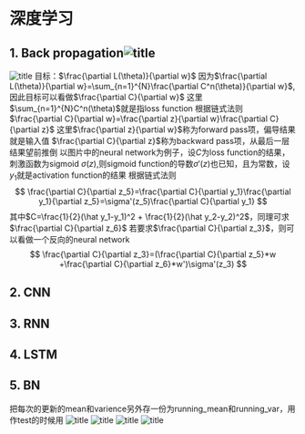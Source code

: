 # 深度学习
## 1. Back propagation![title](https://i.loli.net/2019/10/17/FNzbMtVS7x6QdYj.png)
![title](https://i.loli.net/2019/10/17/cMwIxP3Hh71lTCv.png)
目标：$\frac{\partial L(\theta)}{\partial w}$
因为$\frac{\partial L(\theta)}{\partial w}=\sum_{n=1}^{N}\frac{\partial C^n(\theta)}{\partial w}$, 因此目标可以看做$\frac{\partial C}{\partial w}$
这里$\sum_{n=1}^{N}C^n(\theta)$就是指loss function
根据链式法则
$\frac{\partial C}{\partial w}=\frac{\partial z}{\partial w}\frac{\partial C}{\partial z}$
这里$\frac{\partial z}{\partial w}$称为forward pass项，偏导结果就是输入值
$\frac{\partial C}{\partial z}$称为backward pass项，从最后一层结果望前推倒
以图片中的neural network为例子，设$C$为loss function的结果，刺激函数为sigmoid $\sigma(z)$,则sigmoid function的导数$\sigma'(z)$也已知，且为常数，设$y_1$就是activation function的结果
根据链式法则
$$
\frac{\partial C}{\partial z_5}=\frac{\partial C}{\partial y_1}\frac{\partial y_1}{\partial z_5}=\sigma'(z_5)\frac{\partial C}{\partial y_1}
$$
其中$C=\frac{1}{2}(\hat y_1-y_1)^2 + \frac{1}{2}(\hat y_2-y_2)^2$，同理可求$\frac{\partial C}{\partial z_6}$
若要求$\frac{\partial C}{\partial z_3}$，则可以看做一个反向的neural network
$$
\frac{\partial C}{\partial z_3}=(\frac{\partial C}{\partial z_5}*w +\frac{\partial C}{\partial z_6}*w')\sigma'(z_3)
$$
## 2. CNN
## 3. RNN
## 4. LSTM
## 5. BN
把每次的更新的mean和varience另外存一份为running_mean和running_var，用作test的时候用
![title](https://i.loli.net/2019/10/17/EIviD56BCK4Z9qM.png)
![title](https://i.loli.net/2019/10/17/MVrPFvS3I495cnB.png)
![title](https://i.loli.net/2019/10/17/y58zsQ1RDTjvqar.png)
![title](https://i.loli.net/2019/10/17/uNBeQd4SDzy7VjI.png)
